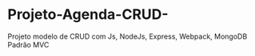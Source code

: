 # Projeto-Agenda-CRUD-
Projeto modelo de CRUD com Js, NodeJs, Express, Webpack, MongoDB
Padrão MVC

